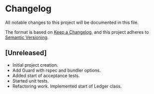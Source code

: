 # Changelog

All notable changes to this project will be documented in this file.

The format is based on [Keep a Changelog](https://keepachangelog.com/en/1.0.0/),
and this project adheres to [Semantic Versioning](https://semver.org/spec/v2.0.0.html).

## [Unreleased]

- Initial project creation.
- Add Guard with rspec and bundler options.
- Added start of acceptance tests.
- Started unit tests.
- Refactoring work. Implemented start of Ledger class.
